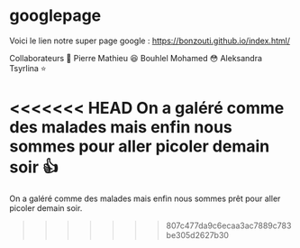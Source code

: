 # googlepage
Voici le lien notre super page google : https://bonzouti.github.io/index.html/

Collaborateurs :busts_in_silhouette: 
Pierre Mathieu :satisfied:
Bouhlel Mohamed :flushed:
Aleksandra Tsyrlina :star:




<<<<<<< HEAD
On a galéré comme des malades mais enfin nous sommes pour aller picoler demain soir :+1:
=======
On a galéré comme des malades mais enfin nous sommes prêt pour aller picoler demain soir.
>>>>>>> 807c477da9c6ecaa3ac7889c783be305d2627b30
